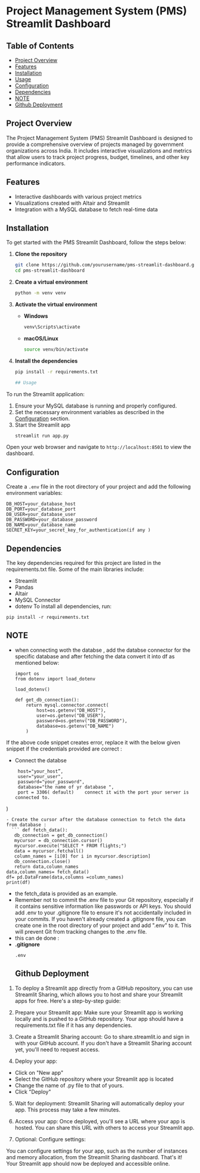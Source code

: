 # Project Management System (PMS) Streamlit Dashboard

## Table of Contents
- [Project Overview](#project-overview)
- [Features](#features)
- [Installation](#installation)
- [Usage](#usage)
- [Configuration](#configuration)
- [Dependencies](#dependencies)
- [NOTE](#note)
- [Github Deployment](#github-deployment)

## Project Overview
The Project Management System (PMS) Streamlit Dashboard is designed to provide a comprehensive overview of projects managed by government organizations across India. It includes interactive visualizations and metrics that allow users to track project progress, budget, timelines, and other key performance indicators.

## Features   
- Interactive dashboards with various project metrics
- Visualizations created with Altair and Streamlit
- Integration with a MySQL database to fetch real-time data

## Installation
To get started with the PMS Streamlit Dashboard, follow the steps below:

1. **Clone the repository**
    ```sh
    git clone https://github.com/yourusername/pms-streamlit-dashboard.git
    cd pms-streamlit-dashboard
    ```

2. **Create a virtual environment**
    ```sh
    python -m venv venv
    ```

3. **Activate the virtual environment**
    - **Windows**
        ```sh
        venv\Scripts\activate
        ```
    - **macOS/Linux**
        ```sh
        source venv/bin/activate
        ```

4. **Install the dependencies**
    ```sh
    pip install -r requirements.txt

    ## Usage
To run the Streamlit application:

1. Ensure your MySQL database is running and properly configured.
2. Set the necessary environment variables as described in the [Configuration](#configuration) section.
3. Start the Streamlit app
    ```sh
    streamlit run app.py
    ```

Open your web browser and navigate to `http://localhost:8501` to view the dashboard.

## Configuration
Create a `.env` file in the root directory of your project and add the following environment variables:

```plaintext
DB_HOST=your_database_host
DB_PORT=your_database_port
DB_USER=your_database_user
DB_PASSWORD=your_database_password
DB_NAME=your_database_name
SECRET_KEY=your_secret_key_for_authentication(if any )
```
## Dependencies
The key dependencies required for this project are listed in the requirements.txt file. Some of the main libraries include:

- Streamlit
- Pandas
- Altair
- MySQL Connector
- dotenv
To install all dependencies, run:
```
pip install -r requirements.txt
```
## NOTE 
- when connecting woth the databse , add the databse connector for the specific database and after fetching the data convert it into df as mentioned below:
   ```import mysql.connector
   import os
   from dotenv import load_dotenv

   load_dotenv()

   def get_db_connection():
       return mysql.connector.connect(
           host=os.getenv("DB_HOST"),
           user=os.getenv("DB_USER"),
           password=os.getenv("DB_PASSWORD"),
           database=os.getenv("DB_NAME")
       )
   ```

If the above code snippet creates error, replace it with the below given snippet if the credentials provided are correct  :
- Connect the databse
   ```mydb = mysql.connector.connect(
    host="your_host”,
    user="your_user",
    password="your_password",
    database="the name of yr database ",
    port = 3306( default)    connect it with the port your server is connected to.
)
 ```
 - Create the cursor after the database connection to fetch the data from database :
   ``` def fetch_data():
    db_connection = get_db_connection()
    mycursor = db_connection.cursor()
    mycursor.execute("SELECT * FROM flights;")
    data = mycursor.fetchall()
    column_names = [i[0] for i in mycursor.description]
    db_connection.close()
    return data,column_names
data,column_names= fetch_data()
df= pd.DataFrame(data,columns =column_names)
print(df)
 ```
- the fetch_data is provided as an example.
- Remember not to commit the .env file to your Git repository, especially if it contains sensitive information like passwords or API keys. You should add .env to your .gitignore file to ensure it's not accidentally included in your commits. If you haven't already created a .gitignore file, you can create one in the root directory of your project and add ".env" to it. This will prevent Git from tracking changes to the .env file.
- this can de done :
- **.gitignore**
  ```
  .env
   ```
  ## Github Deployment 
1. To deploy a Streamlit app directly from a GitHub repository, you can use Streamlit Sharing, which allows you to host and share your Streamlit apps for free. Here's a step-by-step guide:

2. Prepare your Streamlit app: Make sure your Streamlit app is working locally and is pushed to a GitHub repository. Your app should have a requirements.txt file if it has any dependencies.

3. Create a Streamlit Sharing account: Go to share.streamlit.io and sign in with your GitHub account. If you don't have a Streamlit Sharing account yet, you'll need to request access.

4. Deploy your app:

  - Click on "New app"
  - Select the GitHub repository where your Streamlit app is located
  - Change the name of .py file to that of yours.
  - Click "Deploy"
5. Wait for deployment: Streamlit Sharing will automatically deploy your app. This process may take a few minutes.

6. Access your app: Once deployed, you'll see a URL where your app is hosted. You can share this URL with others to access your Streamlit app.

7. Optional: Configure settings:

You can configure settings for your app, such as the number of instances and memory allocation, from the Streamlit Sharing dashboard.
That's it! Your Streamlit app should now be deployed and accessible online.
